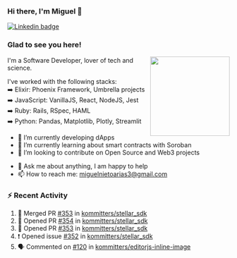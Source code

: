 ### Hi there, I'm Miguel 👋

<a href="https://linkedin.com/in/miguelnietoa/" target="_blank" rel="noopener noreferrer">
  <img src="https://img.shields.io/badge/-LinkedIn-0e76a8?style=flat-square&logo=Linkedin&logoColor=white" alt="Linkedin badge">
</a>
<!-- [![Website Badge](https://img.shields.io/badge/Website-3b5998?style=flat-square&logo=google-chrome&logoColor=white)](#notavailablenow#) 

<img src="https://i.imgur.com/tbrLrt5.gif" width=400 alt="Coding GIF" align="right"/>
-->


### Glad to see you here!
<a href="https://github.com/miguelnietoa"><img src="https://github-readme-stats-git-masterrstaa-rickstaa.vercel.app/api?username=miguelnietoa&show_icons=true&hide_border=true&count_private=true&include_all_commits=true&theme=tokyonight" height="180em" align="right"/></a>
I'm a Software Developer, lover of tech and science. 

I've worked with the following stacks:\
➡️ Elixir: Phoenix Framework, Umbrella projects\
➡️ JavaScript: VanillaJS, React, NodeJS, Jest\
➡️ Ruby: Rails, RSpec, HAML\
➡️ Python: Pandas, Matplotlib, Plotly, Streamlit

- 🔭 I’m currently developing dApps
- 🌱 I’m currently learning about smart contracts with Soroban
- 👯 I’m looking to contribute on Open Source and Web3 projects
<!-- 
- 😄 I just finished a Machine Learning course! 
- 🤔 I’m looking for help with ...
-->
- 💬 Ask me about anything, I am happy to help
- 📫 How to reach me: miguelnietoarias3@gmail.com


### ⚡ Recent Activity

<!--START_SECTION:activity-->
1. 🎉 Merged PR [#353](https://github.com/kommitters/stellar_sdk/pull/353) in [kommitters/stellar_sdk](https://github.com/kommitters/stellar_sdk)
2. 💪 Opened PR [#354](https://github.com/kommitters/stellar_sdk/pull/354) in [kommitters/stellar_sdk](https://github.com/kommitters/stellar_sdk)
3. 💪 Opened PR [#353](https://github.com/kommitters/stellar_sdk/pull/353) in [kommitters/stellar_sdk](https://github.com/kommitters/stellar_sdk)
4. ❗ Opened issue [#352](https://github.com/kommitters/stellar_sdk/issues/352) in [kommitters/stellar_sdk](https://github.com/kommitters/stellar_sdk)
5. 🗣 Commented on [#120](https://github.com/kommitters/editorjs-inline-image/issues/120#issuecomment-1965381671) in [kommitters/editorjs-inline-image](https://github.com/kommitters/editorjs-inline-image)
<!--END_SECTION:activity-->
